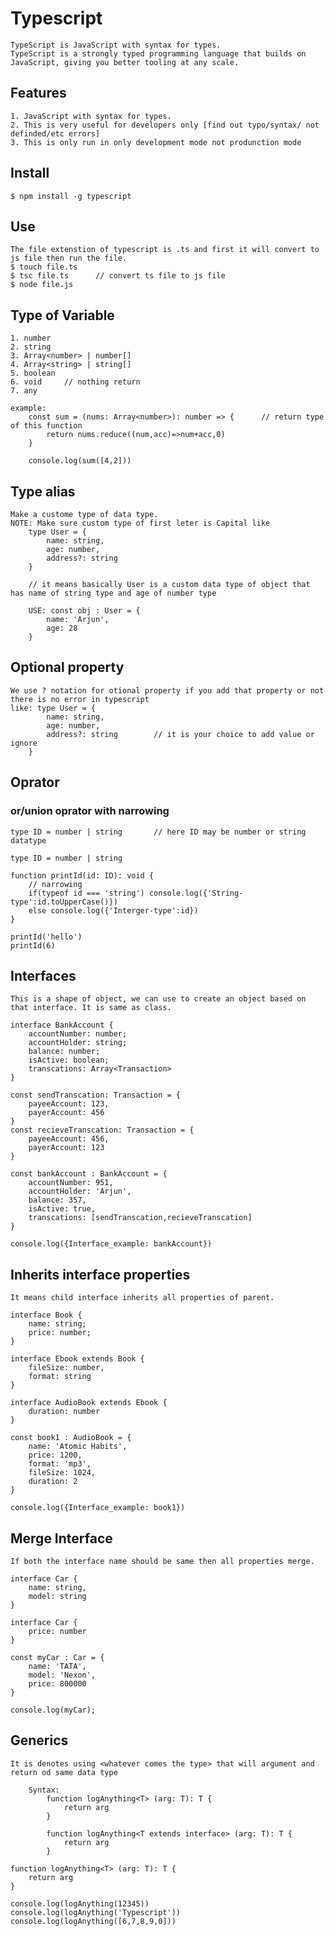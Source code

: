 # Typescript
    TypeScript is JavaScript with syntax for types.
    TypeScript is a strongly typed programming language that builds on JavaScript, giving you better tooling at any scale.

## Features
    1. JavaScript with syntax for types.
    2. This is very useful for developers only [find out typo/syntax/ not definded/etc errors]
    3. This is only run in only development mode not produnction mode

## Install
    $ npm install -g typescript

## Use
    The file extenstion of typescript is .ts and first it will convert to js file then run the file.
    $ touch file.ts
    $ tsc file.ts      // convert ts file to js file
    $ node file.js

## Type of Variable
    1. number
    2. string
    3. Array<number> | number[]
    4. Array<string> | string[]
    5. boolean
    6. void     // nothing return
    7. any

    example:
        const sum = (nums: Array<number>): number => {      // return type of this function
            return nums.reduce((num,acc)=>num+acc,0)
        }

        console.log(sum([4,2]))

## Type alias
    Make a custome type of data type.
    NOTE: Make sure custom type of first leter is Capital like
        type User = {
            name: string,
            age: number,
            address?: string
        }

        // it means basically User is a custom data type of object that has name of string type and age of number type

        USE: const obj : User = {
            name: 'Arjun',
            age: 28
        }

## Optional property
    We use ? notation for otional property if you add that property or not there is no error in typescript
    like: type User = {
            name: string,
            age: number,
            address?: string        // it is your choice to add value or ignore
        }

## Oprator 
### or/union oprator with narrowing
    type ID = number | string       // here ID may be number or string datatype
```
type ID = number | string

function printId(id: ID): void {
    // narrowing
    if(typeof id === 'string') console.log({'String-type':id.toUpperCase()})
    else console.log({'Interger-type':id})
}

printId('hello')
printId(6)
```



## Interfaces
    This is a shape of object, we can use to create an object based on that interface. It is same as class.
```
interface BankAccount {
    accountNumber: number;
    accountHolder: string;
    balance: number;
    isActive: boolean;
    transcations: Array<Transaction>
}

const sendTranscation: Transaction = {
    payeeAccount: 123,
    payerAccount: 456
}
const recieveTranscation: Transaction = {
    payeeAccount: 456,
    payerAccount: 123
}

const bankAccount : BankAccount = {
    accountNumber: 951,
    accountHolder: 'Arjun',
    balance: 357,
    isActive: true,
    transcations: [sendTranscation,recieveTranscation]
}

console.log({Interface_example: bankAccount})
```

## Inherits interface properties
    It means child interface inherits all properties of parent.
```
interface Book {
    name: string;
    price: number;
}

interface Ebook extends Book {
    fileSize: number,
    format: string
}

interface AudioBook extends Ebook {
    duration: number
}

const book1 : AudioBook = {
    name: 'Atomic Habits',
    price: 1200,
    format: 'mp3',
    fileSize: 1024,
    duration: 2
}

console.log({Interface_example: book1})
```

## Merge Interface
    If both the interface name should be same then all properties merge.
```
interface Car {
    name: string,
    model: string 
}

interface Car {
    price: number
}

const myCar : Car = {
    name: 'TATA',
    model: 'Nexon',
    price: 800000
}

console.log(myCar);
```

## Generics
    It is denotes using <whatever comes the type> that will argument and return od same data type
```
    Syntax:
        function logAnything<T> (arg: T): T {
            return arg
        }

        function logAnything<T extends interface> (arg: T): T {
            return arg
        }
```
```
function logAnything<T> (arg: T): T {
    return arg
}

console.log(logAnything(12345))
console.log(logAnything('Typescript'))
console.log(logAnything([6,7,8,9,0]))
```
